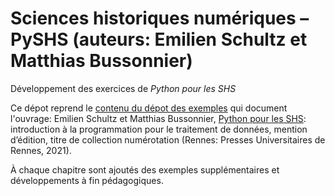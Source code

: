 # Sciences historiques numériques – PySHS (auteurs: Emilien Schultz et Matthias Bussonnier)


Développement des exercices de _Python pour les SHS_

Ce dépot reprend le [contenu du dépot des exemples](https://github.com/pyshs/exemples-manue) qui document l'ouvrage: Emilien Schultz et Matthias Bussonnier, [Python pour les SHS](http://www.pur-editions.fr/detail.php?idOuv=5092): introduction à la programmation pour le traitement de données, mention d’édition, titre de collection numérotation (Rennes: Presses Universitaires de Rennes, 2021).

À chaque chapitre sont ajoutés des exemples supplémentaires et développements à fin pédagogiques.
